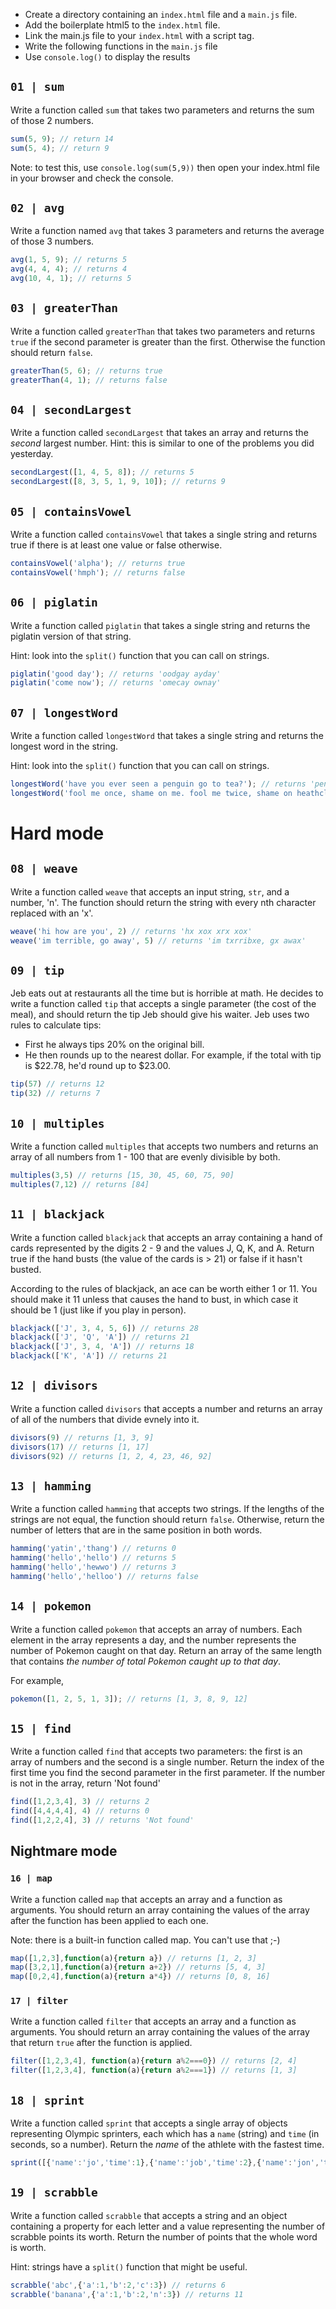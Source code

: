 - Create a directory containing an `index.html` file and a `main.js` file. 
- Add the boilerplate html5 to the `index.html` file. 
- Link the main.js file to your `index.html` with a script tag.
- Write the following functions in the `main.js` file
- Use `console.log()` to display the results

## `01 | sum`

Write a function called `sum` that takes two parameters and returns the sum of those 2 numbers.

```js
sum(5, 9); // return 14
sum(5, 4); // return 9
```

Note: to test this, use `console.log(sum(5,9))` then open your index.html file in your browser and check the console.

## `02 | avg`

Write a function named `avg` that takes 3 parameters and returns the average of those 3 numbers.

```js
avg(1, 5, 9); // returns 5
avg(4, 4, 4); // returns 4
avg(10, 4, 1); // returns 5
```

## `03 | greaterThan`

Write a function called `greaterThan` that takes two parameters and returns `true` if the second parameter is greater than the first. Otherwise the function should return `false`.

```js
greaterThan(5, 6); // returns true
greaterThan(4, 1); // returns false
```

## `04 | secondLargest`

Write a function called `secondLargest` that takes an array and returns the *second* largest number. Hint: this is similar to one of the problems you did yesterday.

```js
secondLargest([1, 4, 5, 8]); // returns 5
secondLargest([8, 3, 5, 1, 9, 10]); // returns 9
```

## `05 | containsVowel`

Write a function called `containsVowel` that takes a single string and returns true if there is at least one value or false otherwise.

```js
containsVowel('alpha'); // returns true
containsVowel('hmph'); // returns false
```

## `06 | piglatin`

Write a function called `piglatin` that takes a single string and returns the piglatin version of that string.

Hint: look into the `split()` function that you can call on strings.

```js
piglatin('good day'); // returns 'oodgay ayday'
piglatin('come now'); // returns 'omecay ownay'
```


## `07 | longestWord`

Write a function called `longestWord` that takes a single string and returns the longest word in the string.

Hint: look into the `split()` function that you can call on strings.


```js
longestWord('have you ever seen a penguin go to tea?'); // returns 'penguin'
longestWord('fool me once, shame on me. fool me twice, shame on heathcliff'); // returns 'heathcliff'
```

# Hard mode

## `08 | weave`

Write a function called `weave` that accepts an input string, `str`, and a number, 'n'. The function should return the string with every nth character replaced with an 'x'.

```js
weave('hi how are you', 2) // returns 'hx xox xrx xox'
weave('im terrible, go away', 5) // returns 'im txrribxe, gx awax'
```

## `09 | tip`

Jeb eats out at restaurants all the time but is horrible at math. He decides to write a function called `tip` that accepts a single parameter (the cost of the meal), and should return the tip Jeb should give his waiter. Jeb uses two rules to calculate tips:

- First he always tips 20% on the original bill.
- He then rounds up to the nearest dollar. For example, if the total with tip is $22.78, he'd round up to $23.00.

```js
tip(57) // returns 12
tip(32) // returns 7
```

## `10 | multiples`

Write a function called `multiples` that accepts two numbers and returns an array of all numbers from 1 - 100 that are evenly divisible by both.

```js
multiples(3,5) // returns [15, 30, 45, 60, 75, 90]
multiples(7,12) // returns [84]
```

## `11 | blackjack`

Write a function called `blackjack` that accepts an array containing a hand of cards represented by the digits 2 - 9 and the values J, Q, K, and A. Return true if the hand busts (the value of the cards is > 21) or false if it hasn't busted.

According to the rules of blackjack, an ace can be worth either 1 or 11. You should make it 11 unless that causes the hand to bust, in which case it should be 1 (just like if you play in person).

```js
blackjack(['J', 3, 4, 5, 6]) // returns 28
blackjack(['J', 'Q', 'A']) // returns 21
blackjack(['J', 3, 4, 'A']) // returns 18
blackjack(['K', 'A']) // returns 21
```

## `12 | divisors`

Write a function called `divisors` that accepts a number and returns an array of all of the numbers that divide evnely into it.

```js
divisors(9) // returns [1, 3, 9]
divisors(17) // returns [1, 17]
divisors(92) // returns [1, 2, 4, 23, 46, 92]
```

## `13 | hamming`

Write a function called `hamming` that accepts two strings. If the lengths of the strings are not equal, the function should return `false`. Otherwise, return the number of letters that are in the same position in both words.

```js
hamming('yatin','thang') // returns 0
hamming('hello','hello') // returns 5
hamming('hello','hewwo') // returns 3
hamming('hello','helloo') // returns false
```

## `14 | pokemon`

Write a function called `pokemon` that accepts an array of numbers. Each element in the array represents a day, and the number represents the number of Pokemon caught on that day. Return an array of the same length that contains *the number of total Pokemon caught up to that day*.

For example,

```js
pokemon([1, 2, 5, 1, 3]); // returns [1, 3, 8, 9, 12]
```

## `15 | find`

Write a function called `find` that accepts two parameters: the first is an array of numbers and the second is a single number. Return the index of the first time you find the second parameter in the first parameter. If the number is not in the array, return 'Not found'

```js
find([1,2,3,4], 3) // returns 2
find([4,4,4,4], 4) // returns 0
find([1,2,2,4], 3) // returns 'Not found'
```

## Nightmare mode

### `16 | map`

Write a function called `map` that accepts an array and a function as arguments. You should return an array containing the values of the array after the function has been applied to each one.

Note: there is a built-in function called map. You can't use that ;-)

```js
map([1,2,3],function(a){return a}) // returns [1, 2, 3]
map([3,2,1],function(a){return a+2}) // returns [5, 4, 3]
map([0,2,4],function(a){return a*4}) // returns [0, 8, 16]
```

### `17 | filter`

Write a function called `filter` that accepts an array and a function as arguments. You should return an array containing the values of the array that return `true` after the function is applied.

```js
filter([1,2,3,4], function(a){return a%2===0}) // returns [2, 4]
filter([1,2,3,4], function(a){return a%2===1}) // returns [1, 3]
```

## `18 | sprint`

Write a function called `sprint` that accepts a single array of objects representing Olympic sprinters, each which has a `name` (string) and `time` (in seconds, so a number). Return the *name* of the athlete with the fastest time.

```js
sprint([{'name':'jo','time':1},{'name':'job','time':2},{'name':'jon','time':3}]) // returns 'jo'
```


## `19 | scrabble`

Write a function called `scrabble` that accepts a string and an object containing a property for each letter and a value representing the number of scrabble points its worth. Return the number of points that the whole word is worth.

Hint: strings have a `split()` function that might be useful.

```js
scrabble('abc',{'a':1,'b':2,'c':3}) // returns 6
scrabble('banana',{'a':1,'b':2,'n':3}) // returns 11
```